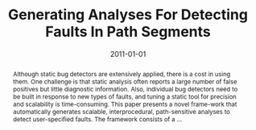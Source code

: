 ---
title: "Generating Analyses For Detecting Faults In Path Segments"
abstract: "Although static bug detectors are extensively applied, there is a cost in using them. One challenge is that static analysis often reports a large number of false positives but little diagnostic information. Also, individual bug detectors need to be built in response to new types of faults, and tuning a static tool for precision and scalability is time-consuming. This paper presents a novel frame-work that automatically generates scalable, interprocedural, path-sensitive analyses to detect user-specified faults. The framework consists of a …"
date: 2011-01-01
venue: "Proceedings of the 20th International Symposium on Software Testing and Analysis, ISSTA 2011, Toronto, ON, Canada, July 17-21, 2011"
paperurl: https://dl.acm.org/doi/abs/10.1145/2001420.2001459
authors: "Wei Le and Mary Lou Soffa"
awards: ""
---